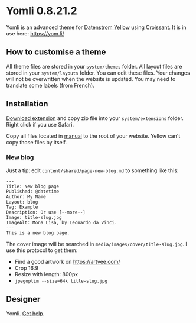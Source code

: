 Yomli 0.8.21.2
==============

Yomli is an advanced theme for [Datenstrom Yellow](https://datenstrom.se/yellow/) using [Croissant](https://github.com/yomli/croissant/). It is in use here: <https://yom.li/>

## How to customise a theme

All theme files are stored in your `system/themes` folder. All layout files are stored in your `system/layouts` folder. You can edit these files. Your changes will not be overwritten when the website is updated. You may need to translate some labels (from French).

## Installation

[Download extension](https://github.com/yomli/yellow-extensions/raw/main/zip/editions.zip) and copy zip file into your `system/extensions` folder. Right click if you use Safari.

Copy all files located in [manual](https://github.com/yomli/yellow-extensions/raw/main/zip/yomli-manual.zip) to the root of your website. Yellow can't copy those files by itself.

### New blog

Just a tip: edit `content/shared/page-new-blog.md` to something like this:

```
---
Title: New blog page
Published: @datetime
Author: My Name
Layout: blog
Tag: Example
Description: Or use [--more--]
Image: title-slug.jpg
ImageAlt: Mona Lisa, by Leonardo da Vinci.
---
This is a new blog page.
```

The cover image will be searched in `media/images/cover/title-slug.jpg`. I use this protocol to get them:

- Find a good artwork on https://artvee.com/
- Crop 16:9
- Resize with length: 800px
- `jpegoptim --size=64k title-slug.jpg`

## Designer

Yomli. [Get help](https://datenstrom.se/yellow/help/).
